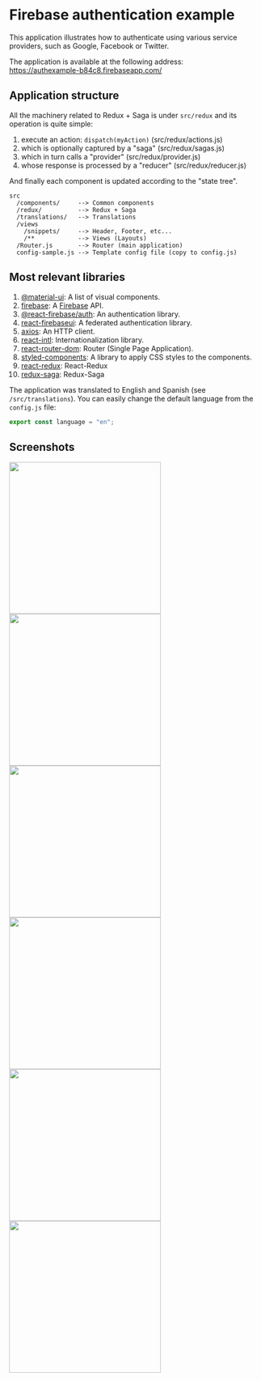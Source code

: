 # Firebase authentication example

This application illustrates how to authenticate using various service providers, such as Google, Facebook or Twitter.

The application is available at the following address:  
https://authexample-b84c8.firebaseapp.com/


## Application structure

All the machinery related to Redux + Saga is under `src/redux` and its operation is quite simple:

  1. execute an action: `dispatch(myAction)` (src/redux/actions.js)
  2. which is optionally captured by a "saga" (src/redux/sagas.js)
  3. which in turn calls a "provider" (src/redux/provider.js)
  4. whose response is processed by a "reducer" (src/redux/reducer.js)
  
And finally each component is updated according to the "state tree".

```text
src
  /components/     --> Common components
  /redux/          --> Redux + Saga
  /translations/   --> Translations
  /views
    /snippets/     --> Header, Footer, etc...
    /**            --> Views (Layouts)
  /Router.js       --> Router (main application)
  config-sample.js --> Template config file (copy to config.js)
```

## Most relevant libraries

  1. [@material-ui](https://material-ui.com/getting-started/installation/): A list of visual components.
  2. [firebase](https://react-firebase-js.com/docs/react-firebase-auth/api): A [Firebase](https://firebase.google.com/) API.
  3. [@react-firebase/auth](https://react-firebase-js.com/docs/react-firebase-auth/getting-started): An authentication library.
  4. [react-firebaseui](https://github.com/firebase/firebaseui-web-react): A federated authentication library.
  5. [axios](https://github.com/axios/axios): An HTTP client.
  6. [react-intl](https://github.com/yahoo/react-intl): Internationalization library.
  7. [react-router-dom](https://reacttraining.com/react-router/web/guides/quick-start): Router (Single Page Application).
  8. [styled-components](https://www.styled-components.com/): A library to apply CSS styles to the components.
  9. [react-redux](https://github.com/reduxjs/react-redux): React-Redux
  10. [redux-saga](https://github.com/redux-saga/redux-saga): Redux-Saga

The application was translated to English and Spanish (see `/src/translations`). You can easily change the default language from the `config.js` file:
```JavaScript
export const language = "en";
```

## Screenshots

<img src="https://user-images.githubusercontent.com/5312427/54597826-8d8d1180-4a37-11e9-9ba7-fca66f2ffa12.png" width="300" /><img src="https://user-images.githubusercontent.com/5312427/54597821-8cf47b00-4a37-11e9-95ab-c3776abc1500.png" width="300" /><img src="https://user-images.githubusercontent.com/5312427/54597822-8cf47b00-4a37-11e9-9041-886ff696443a.png" width="300" /><img src="https://user-images.githubusercontent.com/5312427/54597827-8e25a800-4a37-11e9-9eec-6ac032066efa.png" width="300" /><img src="https://user-images.githubusercontent.com/5312427/54597824-8cf47b00-4a37-11e9-8c66-f0f5a9f5dc6b.png" width="300" /><img src="https://user-images.githubusercontent.com/5312427/54597825-8d8d1180-4a37-11e9-9c16-4e79254f655d.png" width="300" />
